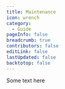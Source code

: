 ```yaml
---
title: Maintenance
icon: wrench
category:
  - Guide
pageInfo: false
breadcrumb: true
contributors: false
editLink: false
lastUpdated: false
backtotop: false
---
```


Some text here